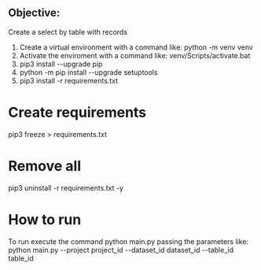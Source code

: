 ## Objective:
Create a select by table with records

1) Create a virtual environment with a command like: python -m venv venv
2) Activate the enviroment with a command like: venv/Scripts/activate.bat
3) pip3 install --upgrade pip
4) python -m pip install --upgrade setuptools
5) pip3 install -r requirements.txt
   
# Create requirements
pip3 freeze > requirements.txt

# Remove all
pip3 uninstall -r requirements.txt -y

# How to run

To run execute the command python main.py passing the parameters like: 
python main.py --project project_id --dataset_id dataset_id --table_id table_id

